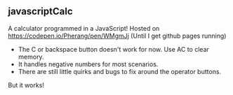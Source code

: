 ## javascriptCalc

A calculator programmed in a JavaScript!
Hosted on https://codepen.io/Pherang/pen/WMgmJj (Until I get github pages running)

* The C or backspace button doesn't work for now. Use AC to clear memory.
* It handles negative numbers for most scenarios.
* There are still little quirks and bugs to fix around the operator buttons.

But it works!
